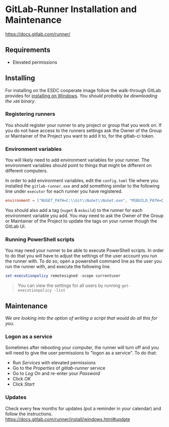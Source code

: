 # GitLab-Runner Installation and Maintenance

https://docs.gitlab.com/runner/

## Requirements

* Elevated permissions

## Installing

For installing on the ESDC cooperate image follow the walk-through GitLab provides for [installing on Windows](https://docs.gitlab.com/runner/install/windows.html).
_You should probably be downloading the `x86` binary_.

### Registering runners

You should register your runner to any project or group that you work on.
If you do not have access to the runners settings ask the Owner of the Group or Maintainer of the Project you want to add it to, for the gitlab-ci token.

### Environment variables

You will likely need to add environment variables for your runner.
The environment variables should point to things that might be different on different computers.

In order to add environment variables, edit the `config.toml` file where you installed the `gitlab-runner.exe` and add something similar to the following line under `executor` for each runner you have registered.
```toml
environment = ["NUGET_PATH=C:\\Git\\NuGet\\NuGet.exe", "MSBUILD_PATH=C:\\Program Files (x86)\\MSBuild\\14.0\\Bin\\msbuild.exe"]
```

You should also add a tag (`nuget` & `msbuild`) to the runner for each environment variable you add.
You may need to ask the Owner of the Group or Maintainer of the Project to update the tags on your runner though the GitLab UI.

### Running PowerShell scripts

You may need your runner to be able to execute PowerShell scripts.
In order to do that you will have to adjust the settings of the user account you run the runner with.
To do so, open a powershell command line as the user you run the runner with, and execute the following line.

```powershell
set-executionpolicy remotesigned -scope currentuser
```

> You can view the settings for all users by running `get-executionpolicy -list`

## Maintenance

_We are looking into the option of writing a script that would do all this for you._

### Logon as a service

Sometimes after rebooting your computer, the runner will turn off and you will need to give the user permissions to "logon as a service".
To do that:
* Run _Services_ with elevated permissions
* Go to the _Properties_ of _gitlab-runner_ service
* Go to _Log On_ and re-enter your _Password_
* Click _OK_
* Click _Start_

### Updates

Check every few months for updates (put a reminder in your calendar) and follow the instructions.  
https://docs.gitlab.com/runner/install/windows.html#update
